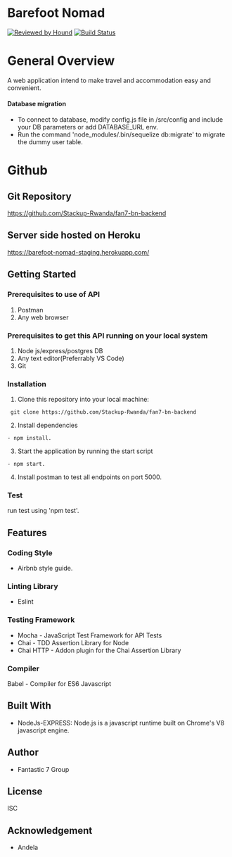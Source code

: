 
# Barefoot Nomad

[![Reviewed by Hound](https://img.shields.io/badge/Reviewed_by-Hound-8E64B0.svg)](https://houndci.com)
[![Build Status](https://travis-ci.org/Stackup-Rwanda/fan7-bn-backend.svg?branch=develop)](https://travis-ci.org/Stackup-Rwanda/fan7-bn-backend)

# General Overview
A web application intend to make travel and accommodation easy and convenient.

#### Database migration

- To connect to database, modify config.js file in /src/config and include your DB parameters or add DATABASE_URL env.
- Run the command 'node_modules/.bin/sequelize db:migrate' to migrate the dummy user table.

# Github 

## Git Repository

https://github.com/Stackup-Rwanda/fan7-bn-backend

## Server side hosted on Heroku

https://barefoot-nomad-staging.herokuapp.com/

## Getting Started

### Prerequisites to use of API

1. Postman
2. Any web browser

### Prerequisites to get this API running on your local system

1. Node js/express/postgres DB
2. Any text editor(Preferrably VS Code)
3. Git

### Installation
1. Clone this repository into your local machine:

```
 git clone https://github.com/Stackup-Rwanda/fan7-bn-backend
```
2. Install dependencies 
```
- npm install.
```
3. Start the application by running the start script

```
- npm start.
``` 

4. Install postman to test all endpoints on port 5000.

### Test

run test using 'npm test'.

## Features


### Coding Style

- Airbnb style guide.

### Linting Library
- Eslint 

### Testing Framework
- Mocha     - JavaScript Test Framework for API Tests
- Chai      - TDD Assertion Library for Node
- Chai HTTP - Addon plugin for the Chai Assertion Library

### Compiler
Babel - Compiler for ES6 Javascript
 
## Built With

- NodeJs-EXPRESS: Node.js is a javascript runtime built on Chrome's V8 javascript engine.


## Author

- Fantastic 7 Group

## License
ISC

## Acknowledgement

- Andela

